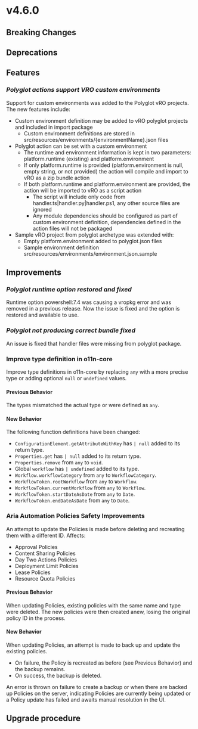# v4.6.0

## Breaking Changes


## Deprecations



## Features



### *Polyglot actions support VRO custom environments*

Support for custom environments was added to the Polyglot vRO projects.
The new features include:
- Custom environment definition may be added to vRO polyglot projects and included in import package
  - Custom environment definitions are stored in src/resources/environments/{environmentName}.json files
- Polyglot action can be set with a custom environment
  - The runtime and environment information is kept in two parameters: platform.runtime (existing) and platform.environment
  - If only platform.runtime is provided (platform.environment is null, empty string, or not provided) the action will compile and import to vRO as a zip bundle action
  - If both platform.runtime and platform.environment are provided, the action will be imported to vRO as a script action
    - The script will include only code from handler.ts|handler.py|handler.ps1, any other source files are ignored
    - Any module dependencies should be configured as part of custom environment definition, dependencies defined in the action files will not be packaged
- Sample vRO project from polyglot archetype was extended with:
  - Empty platform.environment added to polyglot.json files
  - Sample environment definition src/resources/environments/environment.json.sample

## Improvements


### *Polyglot runtime option restored and fixed*

Runtime option powershell:7.4 was causing a vropkg error and was removed in a previous release.
Now the issue is fixed and the option is restored and available to use.

### *Polyglot not producing correct bundle fixed*

An issue is fixed that handler files were missing from polyglot package.

### Improve type definition in o11n-core

Improve type definitions in o11n-core by replacing `any` with a more precise type or adding optional `null` or `undefined` values.

#### Previous Behavior

The types mismatched the actual type or were defined as `any`.

#### New Behavior

The following function definitions have been changed:

- `ConfigurationElement.getAttributeWithKey` has `| null` added to its return type.
- `Properties.get` has `| null` added to its return type.
- `Properties.remove` from `any` to `void`.
- Global `workflow` has `| undefined` added to its type.
- `Workflow.workflowCategory` from `any` to `WorkflowCategory`.
- `WorkflowToken.rootWorkflow` from `any` to `Workflow`.
- `WorkflowToken.currentWorkflow` from `any` to `Workflow`.
- `WorkflowToken.startDateAsDate` from `any` to `Date`.
- `WorkflowToken.endDateAsDate` from `any` to `Date`.


### Aria Automation Policies Safety Improvements

An attempt to update the Policies is made before deleting and recreating them with a different ID. Affects:
- Approval Policies
- Content Sharing Policies
- Day Two Actions Policies
- Deployment Limit Policies
- Lease Policies
- Resource Quota Policies

#### Previous Behavior

When updating Policies, existing policies with the same name and type were deleted. The new policies were then created anew, losing the original policy ID in the process.

#### New Behavior

When updating Policies, an attempt is made to back up and update the existing policies.
- On failure, the Policy is recreated as before (see Previous Behavior) and the backup remains.
- On success, the backup is deleted.

An error is thrown on failure to create a backup or when there are backed up Policies on the server, indicating Policies are currently being updated or a Policy update has failed and awaits manual resolution in the UI.

## Upgrade procedure

